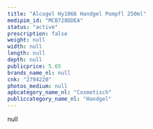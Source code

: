 ```yaml
---
title: "Alcogel Hy1066 Handgel Pompfl 250ml"
medipim_id: "MCB728DDEA"
status: "active"
prescription: false
weight: null
width: null
length: null
depth: null
publicprice: 5.65
brands_name_nl: null
cnk: "2794220"
photos_medium: null
apbcategory_name_nl: "Cosmetisch"
publiccategory_name_nl: "Handgel"
---
```

null
